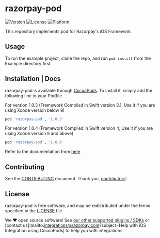 # razorpay-pod

[![Version](https://img.shields.io/cocoapods/v/razorpay-pod.svg?style=flat)](http://cocoapods.org/pods/razorpay-pod)
[![License](https://img.shields.io/cocoapods/l/razorpay-pod.svg?style=flat)](http://cocoapods.org/pods/razorpay-pod)
[![Platform](https://img.shields.io/cocoapods/p/razorpay-pod.svg?style=flat)](http://cocoapods.org/pods/razorpay-pod)

This repository implements pod for Razorpay's iOS Framework.

## Usage

To run the example project, clone the repo, and run `pod install` from the Example directory first.

## Installation | Docs

razorpay-pod is available through [CocoaPods]. To install
it, simply add the following line to your Podfile

For version 1.0.3 (Framework Compiled in Swift version 3.1, Use it if you are using Xcode version below 9)

```ruby
pod 'razorpay-pod', '1.0.5'
```

For version 1.0.4 (Framework Compiled in Swift version 4, Use it if you are using Xcode version 9 and above)

```ruby
pod 'razorpay-pod', '1.0.6'
```


Refer to the documentation from [here](https://razorpay.com/docs/ios/) 

## Contributing

See the [CONTRIBUTING] document.
Thank you, [contributors]!

## License

razorpay-pod  is free software, and may be redistributed
under the terms specified in the [LICENSE] file.

We :heart: open source software!
See [our other supported plugins / SDKs]
or [contact us](mailto:integrations@razorpay.com?subject=Help with iOS Integration using CocoaPods) to help you with integrations.

  [CocoaPods]: http://cocoapods.org
  [razorpay.com/mobile]: https://razorpay.com/mobile
  [CONTRIBUTING]: CONTRIBUTING.md
  [contributors]: https://github.com/razorpay/razorpay-pod/graphs/contributors
  [LICENSE]: /LICENSE
  [our other supported plugins / SDKs]: https://razorpay.com/integrations "List of our supported integrations"

